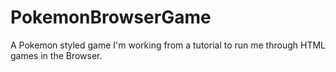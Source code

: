 # PokemonBrowserGame
A Pokemon styled game I'm working from a tutorial to run me through HTML games in the Browser. 
